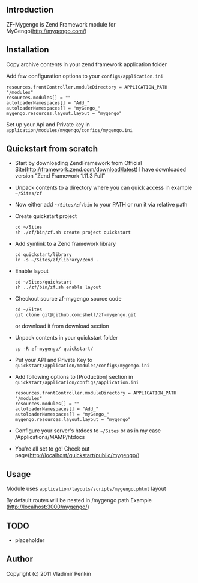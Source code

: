 ## Introduction
  ZF-Mygengo is Zend Framework module for MyGengo(<http://mygengo.com/>)
   
## Installation       
  Copy archive contents in your zend framework application folder
  
  Add few configuration options to your `configs/application.ini`
  
    resources.frontController.moduleDirectory = APPLICATION_PATH "/modules"
    resources.modules[] = ""
    autoloaderNamespaces[] = "Add_"    
    autoloaderNamespaces[] = "myGengo_"    
    mygengo.resources.layout.layout = "mygengo"  

  Set up your Api and Private key in `application/modules/mygengo/configs/mygengo.ini`
              
## Quickstart from scratch

  * Start by downloading ZendFramework from Official Site(<http://framework.zend.com/download/latest>)
    I have downloaded version "Zend Framework 1.11.3 Full"
  * Unpack contents to a directory where you can quick access in example `~/Sites/zf`
  * Now either add `~/Sites/zf/bin` to your PATH or run it via relative path
  * Create quickstart project 
  
        cd ~/Sites
        sh ./zf/bin/zf.sh create project quickstart
    
  * Add symlink to a Zend framework library
  
        cd quickstart/library
        ln -s ~/Sites/zf/library/Zend .      
    
  * Enable layout
  
        cd ~/Sites/quickstart
        sh ../zf/bin/zf.sh enable layout
  
  * Checkout source zf-mygengo source code 
  
        cd ~/Sites
        git clone git@github.com:shell/zf-mygengo.git

    or download it from download section
    
  * Unpack contents in your quickstart folder
  
        cp -R zf-mygengo/ quickstart/
  
  * Put your API and Private Key to `quickstart/application/modules/configs/mygengo.ini`
    
  * Add following options to [Production] section in `quickstart/application/configs/application.ini`
  
        resources.frontController.moduleDirectory = APPLICATION_PATH "/modules"
        resources.modules[] = ""
        autoloaderNamespaces[] = "Add_"    
        autoloaderNamespaces[] = "myGengo_"    
        mygengo.resources.layout.layout = "mygengo"                            
    
  * Configure your server's htdocs to `~/Sites` or as in my case /Applications/MAMP/htdocs
  
  * You're all set to go! Check out page(<http://localhost/quickstart/public/mygengo/>)

  
## Usage                                                          
  Module uses `application/layouts/scripts/mygengo.phtml` layout

  By default routes will be nested in /mygengo path
  Example (<http://localhost:3000/mygengo/>)

## TODO               
* placeholder

## Author
Copyright (c) 2011 Vladimir Penkin

